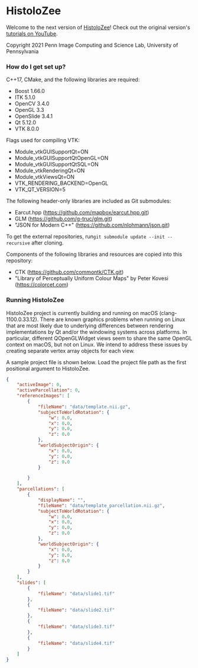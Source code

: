 # HistoloZee #

Welcome to the next version of [HistoloZee](http://picsl.upenn.edu/software/histolozee)! Check out the original version's [tutorials on YouTube](https://www.youtube.com/playlist?list=PL68v8FP_IVlg2tCgJXrsO3UHve1q9wLjI).

Copyright 2021 Penn Image Computing and Science Lab, University of Pennsylvania

### How do I get set up? ###

C++17, CMake, and the following libraries are required:

* Boost 1.66.0
* ITK 5.1.0
* OpenCV 3.4.0
* OpenGL 3.3
* OpenSlide 3.4.1
* Qt 5.12.0
* VTK 8.0.0

Flags used for compiling VTK:

* Module_vtkGUISupportQt=ON
* Module_vtkGUISupportQtOpenGL=ON
* Module_vtkGUISupportQtSQL=ON
* Module_vtkRenderingQt=ON
* Module_vtkViewsQt=ON
* VTK_RENDERING_BACKEND=OpenGL
* VTK_QT_VERSION=5

The following header-only libraries are included as Git submodules:

* Earcut.hpp (https://github.com/mapbox/earcut.hpp.git)
* GLM (https://github.com/g-truc/glm.git)
* "JSON for Modern C++" (https://github.com/nlohmann/json.git)

To get the external repositories, run`git submodule update --init --recursive` after cloning.

Components of the following libraries and resources are copied into this repository:

* CTK (https://github.com/commontk/CTK.git)
* "Library of Perceptually Uniform Colour Maps" by Peter Kovesi (https://colorcet.com)


### Running HistoloZee

HistoloZee project is currently building and running on macOS (clang-1100.0.33.12). There are known graphics problems when running on Linux that are most likely due to underlying differences between rendering implementations by Qt and/or the windowing systems across platforms. In particular, different QOpenGLWidget views seem to share the same OpenGL context on macOS, but not on Linux. We intend to address these issues by creating separate vertex array objects for each view.

A sample project file is shown below. Load the project file path as the first positional argument to HistoloZee.

```JSON
{
    "activeImage": 0,
    "activeParcellation": 0,
    "referenceImages": [
        {
            "fileName": "data/template.nii.gz",
            "subjectToWorldRotation": {
                "w": 0.0,
                "x": 0.0,
                "y": 0.0,
                "z": 0.0
            },
            "worldSubjectOrigin": {
                "x": 0.0,
                "y": 0.0,
                "z": 0.0
            }

        }
    ],
    "parcellations": [
        {
            "displayName": "",
            "fileName": "data/template_parcellation.nii.gz",
            "subjectToWorldRotation": {
                "w": 0.0,
                "x": 0.0,
                "y": 0.0,
                "z": 0.0
            },
            "worldSubjectOrigin": {
                "x": 0.0,
                "y": 0.0,
                "z": 0.0
            }
        }
    ],
    "slides": [
        {
            "fileName": "data/slide1.tif"
        },
        {
            "fileName": "data/slide2.tif"
        },
        {
            "fileName": "data/slide3.tif"
        },
        {
            "fileName": "data/slide4.tif"
        }
    ]
}
```
